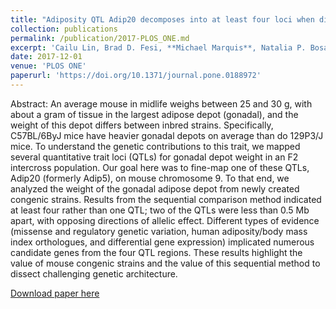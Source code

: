 ```yaml
---
title: "Adiposity QTL Adip20 decomposes into at least four loci when dissected using congenic strains"
collection: publications
permalink: /publication/2017-PLOS_ONE.md
excerpt: 'Cailu Lin, Brad D. Fesi, **Michael Marquis**, Natalia P. Bosak, Anna Lysenko, Mohammed Amin Koshnevisan, Fujiko F. Duke, Maria L. Theodorides, Theodore M. Nelson, Amanda H. McDaniel, Mauricio Avigdor, Charles J. Arayata, Lauren Shaw, Alexander A. Bachmanov, Danielle R. Reed'
date: 2017-12-01
venue: 'PLOS ONE'
paperurl: 'https://doi.org/10.1371/journal.pone.0188972'
---
```

Abstract: An average mouse in midlife weighs between 25 and 30 g, with about a gram of tissue in the largest adipose depot (gonadal), and the weight of this depot differs between inbred strains. Specifically, C57BL/6ByJ mice have heavier gonadal depots on average than do 129P3/J mice. To understand the genetic contributions to this trait, we mapped several quantitative trait loci (QTLs) for gonadal depot weight in an F2 intercross population. Our goal here was to fine-map one of these QTLs, Adip20 (formerly Adip5), on mouse chromosome 9. To that end, we analyzed the weight of the gonadal adipose depot from newly created congenic strains. Results from the sequential comparison method indicated at least four rather than one QTL; two of the QTLs were less than 0.5 Mb apart, with opposing directions of allelic effect. Different types of evidence (missense and regulatory genetic variation, human adiposity/body mass index orthologues, and differential gene expression) implicated numerous candidate genes from the four QTL regions. These results highlight the value of mouse congenic strains and the value of this sequential method to dissect challenging genetic architecture.

[Download paper here](https://doi.org/10.1371/journal.pone.0188972)
